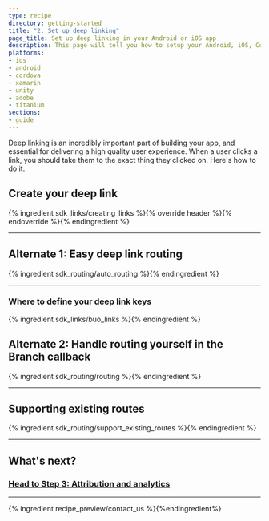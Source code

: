 ```yaml
---
type: recipe
directory: getting-started
title: "2. Set up deep linking"
page_title: Set up deep linking in your Android or iOS app
description: This page will tell you how to setup your Android, iOS, Cordova, Phonegap, Xamarin, Unity, Air or Titanium app for deep linking.
platforms:
- ios
- android
- cordova
- xamarin
- unity
- adobe
- titanium
sections:
- guide
---
```


Deep linking is an incredibly important part of building your app, and essential for delivering a high quality user experience. When a user clicks a link, you should take them to the exact thing they clicked on. Here's how to do it.

## Create your deep link

{% ingredient sdk_links/creating_links %}{% override header %}{% endoverride %}{% endingredient %}

-----

## Alternate 1: Easy deep link routing

{% ingredient sdk_routing/auto_routing %}{% endingredient %}

-----

### Where to define your deep link keys

{% ingredient sdk_links/buo_links %}{% endingredient %}

## Alternate 2: Handle routing yourself in the Branch callback

{% ingredient sdk_routing/routing %}{% endingredient %}

-----

## Supporting existing routes

{% ingredient sdk_routing/support_existing_routes %}{% endingredient %}

-----

## What's next?

### [Head to Step 3: Attribution and analytics](/recipes/measuring_installs/)

-----

{% ingredient recipe_preview/contact_us %}{%endingredient%}